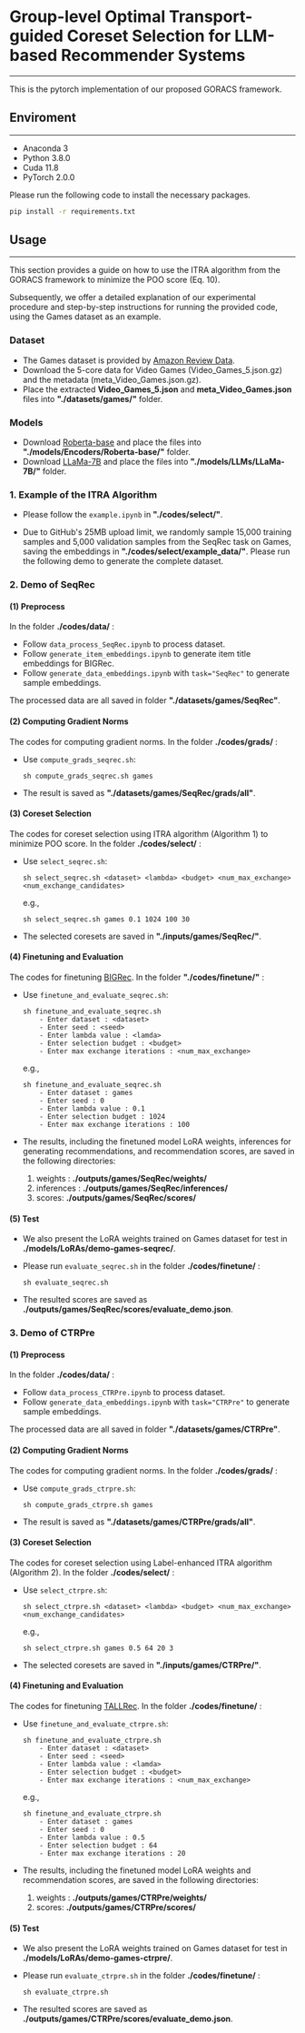 # Group-level Optimal Transport-guided Coreset Selection for LLM-based Recommender Systems

---

This is the pytorch implementation of our proposed GORACS framework.


## Enviroment
---

* Anaconda 3
* Python 3.8.0
* Cuda 11.8
* PyTorch 2.0.0

Please run the following code to install the necessary packages.

```bash
pip install -r requirements.txt
```

## Usage
---

This section provides a guide on how to use the ITRA algorithm from the GORACS framework to minimize the POO score (Eq. 10). 

Subsequently, we offer a detailed explanation of our experimental procedure and step-by-step instructions for running the provided code, using the Games dataset as an example.

### Dataset

* The Games dataset is provided by [Amazon Review Data](https://cseweb.ucsd.edu/~jmcauley/datasets/amazon_v2/).
* Download the 5-core data for Video Games (Video_Games_5.json.gz) and the metadata (meta_Video_Games.json.gz). 
* Place the extracted **Video_Games_5.json** and **meta_Video_Games.json** files into **"./datasets/games/"** folder.

### Models

* Download [Roberta-base](https://huggingface.co/FacebookAI/roberta-base) and place the files into **"./models/Encoders/Roberta-base/"** folder. 
* Download [LLaMa-7B](https://huggingface.co/huggyllama/llama-7b) and place the files into **"./models/LLMs/LLaMa-7B/"** folder.


### 1. Example of the ITRA Algorithm

* Please follow the ```example.ipynb``` in **"./codes/select/"**. 

* Due to GitHub's 25MB upload limit, we randomly sample 15,000 training samples and 5,000 validation samples from the SeqRec task on Games, saving the embeddings in **"./codes/select/example_data/"**. Please run the following demo to generate the complete dataset.


### 2. Demo of SeqRec

#### (1) Preprocess

In the folder **./codes/data/** :

* Follow ```data_process_SeqRec.ipynb``` to process dataset. 
* Follow ```generate_item_embeddings.ipynb``` to generate item title embeddings for BIGRec.
* Follow ```generate_data_embeddings.ipynb``` with ```task="SeqRec"``` to generate sample embeddings.

The processed data are all saved in folder **"./datasets/games/SeqRec"**.

#### (2) Computing Gradient Norms

The codes for computing gradient norms. In the folder **./codes/grads/** :

* Use ```compute_grads_seqrec.sh```: 
    
    ```shell
    sh compute_grads_seqrec.sh games
    ```
* The result is saved as **"./datasets/games/SeqRec/grads/all"**.

#### (3) Coreset Selection

The codes for coreset selection using ITRA algorithm (Algorithm 1) to minimize POO score. In the folder **./codes/select/** :

* Use ```select_seqrec.sh```: 
    ```shell
    sh select_seqrec.sh <dataset> <lambda> <budget> <num_max_exchange> <num_exchange_candidates>
    ```
    e.g., 
    ```shell
    sh select_seqrec.sh games 0.1 1024 100 30
    ```

* The selected coresets are saved in **"./inputs/games/SeqRec/"**.


#### (4) Finetuning and Evaluation


The codes for finetuning [BIGRec](https://github.com/SAI990323/BIGRec). In the folder **"./codes/finetune/"** :

* Use ```finetune_and_evaluate_seqrec.sh```: 
    ```shell
    sh finetune_and_evaluate_seqrec.sh
        - Enter dataset : <dataset>
        - Enter seed : <seed>
        - Enter lambda value : <lamda>
        - Enter selection budget : <budget>
        - Enter max exchange iterations : <num_max_exchange>
    ```
    e.g., 
    ```shell
    sh finetune_and_evaluate_seqrec.sh
        - Enter dataset : games
        - Enter seed : 0
        - Enter lambda value : 0.1
        - Enter selection budget : 1024
        - Enter max exchange iterations : 100
    ```

* The results, including the finetuned model LoRA weights, inferences for generating recommendations, and recommendation scores, are saved in the following directories:
  
    1. weights : **./outputs/games/SeqRec/weights/**
    2. inferences : **./outputs/games/SeqRec/inferences/**
    3. scores: **./outputs/games/SeqRec/scores/**

#### (5) Test

* We also present the LoRA weights trained on Games dataset for test in **./models/LoRAs/demo-games-seqrec/**.
* Please run ```evaluate_seqrec.sh``` in the folder **./codes/finetune/** :
  
  ```shell
  sh evaluate_seqrec.sh
  ```

* The resulted scores are saved as **./outputs/games/SeqRec/scores/evaluate_demo.json**.

### 3. Demo of CTRPre

#### (1) Preprocess

In the folder **./codes/data/** :

* Follow ```data_process_CTRPre.ipynb``` to process dataset. 
* Follow ```generate_data_embeddings.ipynb``` with ```task="CTRPre"``` to generate sample embeddings.

The processed data are all saved in folder **"./datasets/games/CTRPre"**.

#### (2) Computing Gradient Norms

The codes for computing gradient norms. In the folder **./codes/grads/** :

* Use ```compute_grads_ctrpre.sh```: 
    
    ```shell
    sh compute_grads_ctrpre.sh games
    ```
* The result is saved as **"./datasets/games/CTRPre/grads/all"**.

#### (3) Coreset Selection

The codes for coreset selection using Label-enhanced ITRA algorithm (Algorithm 2). In the folder **./codes/select/** :

* Use ```select_ctrpre.sh```: 
    ```shell
    sh select_ctrpre.sh <dataset> <lambda> <budget> <num_max_exchange> <num_exchange_candidates>
    ```
    e.g., 
    ```shell
    sh select_ctrpre.sh games 0.5 64 20 3
    ```

* The selected coresets are saved in **"./inputs/games/CTRPre/"**.


#### (4) Finetuning and Evaluation


The codes for finetuning [TALLRec](https://github.com/SAI990323/TALLRec). In the folder **./codes/finetune/** :

* Use ```finetune_and_evaluate_ctrpre.sh```: 
    ```shell
    sh finetune_and_evaluate_ctrpre.sh
        - Enter dataset : <dataset>
        - Enter seed : <seed>
        - Enter lambda value : <lamda>
        - Enter selection budget : <budget>
        - Enter max exchange iterations : <num_max_exchange>
    ```
    e.g., 
    ```shell
    sh finetune_and_evaluate_ctrpre.sh
        - Enter dataset : games
        - Enter seed : 0
        - Enter lambda value : 0.5
        - Enter selection budget : 64
        - Enter max exchange iterations : 20
    ```

* The results, including the finetuned model LoRA weights and recommendation scores, are saved in the following directories:
  
    1. weights : **./outputs/games/CTRPre/weights/**
    2. scores: **./outputs/games/CTRPre/scores/**


#### (5) Test

* We also present the LoRA weights trained on Games dataset for test in **./models/LoRAs/demo-games-ctrpre/**.
* Please run ```evaluate_ctrpre.sh``` in the folder **./codes/finetune/** :
  
  ```shell
  sh evaluate_ctrpre.sh
  ```
  
* The resulted scores are saved as **./outputs/games/CTRPre/scores/evaluate_demo.json**.

